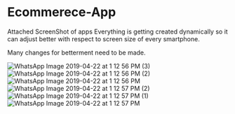 # Ecommerece-App
Attached ScreenShot of apps
Everything is getting created dynamically so it can adjust better with respect to screen size of every smartphone.

Many changes for betterment need to be made.

![WhatsApp Image 2019-04-22 at 1 12 56 PM (3)](https://user-images.githubusercontent.com/28349518/56491018-983c3a00-6500-11e9-96a1-6e34feb2a5fd.jpeg)
![WhatsApp Image 2019-04-22 at 1 12 56 PM (2)](https://user-images.githubusercontent.com/28349518/56491022-9a05fd80-6500-11e9-91f0-f4b030e1e6fb.jpeg)
![WhatsApp Image 2019-04-22 at 1 12 56 PM](https://user-images.githubusercontent.com/28349518/56491025-9a9e9400-6500-11e9-8dee-e529236d7463.jpeg)
![WhatsApp Image 2019-04-22 at 1 12 57 PM (2)](https://user-images.githubusercontent.com/28349518/56491028-9bcfc100-6500-11e9-898b-d873a97702fd.jpeg)
![WhatsApp Image 2019-04-22 at 1 12 57 PM (1)](https://user-images.githubusercontent.com/28349518/56491031-9d998480-6500-11e9-9d3f-313bb78140e7.jpeg)
![WhatsApp Image 2019-04-22 at 1 12 57 PM](https://user-images.githubusercontent.com/28349518/56491034-9ecab180-6500-11e9-9ca9-70a95bd321e0.jpeg)
